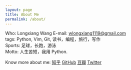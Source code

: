 ```yaml
---
layout: page
title: About Me
permalink: /about/
---
```


Who: Longxiang Wang
E-mail: wlongxiang1119@gmail.com  
tags: Python, Vim, Git, 读书，编程，旅行，写作  
Sports: 足球，长跑，游泳  
Motto: 人生苦短，我用 Python.  

Know more about me: [知乎](http://www.zhihu.com/people/liamchzh) [GitHub](https://github.com/liamchzh) [豆瓣](http://www.douban.com/people/liamchzh/) [Twitter](https://twitter.com/liamchzh)
